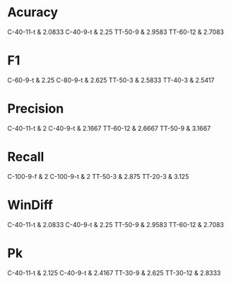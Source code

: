 # Acuracy
C-40-11-t & 2.0833
C-40-9-t & 2.25
TT-50-9 & 2.9583
TT-60-12 & 2.7083


# F1
C-60-9-t & 2.25
C-80-9-t & 2.625
TT-50-3 & 2.5833
TT-40-3 & 2.5417


# Precision
C-40-11-t & 2
C-40-9-t & 2.1667
TT-60-12 & 2.6667
TT-50-9 & 3.1667


# Recall
C-100-9-f & 2
C-100-9-t & 2
TT-50-3 & 2.875
TT-20-3 & 3.125


# WinDiff
C-40-11-t & 2.0833
C-40-9-t & 2.25
TT-50-9 & 2.9583
TT-60-12 & 2.7083


# Pk
C-40-11-t & 2.125
C-40-9-t & 2.4167
TT-30-9 & 2.625
TT-30-12 & 2.8333

 




